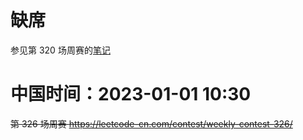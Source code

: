 
# 缺席

参见第 320 场周赛的[笔记](../../weekly2022/320-absent-18-tj/README.md)

# 中国时间：2023-01-01 10:30

~~第 326 场周赛 https://leetcode-cn.com/contest/weekly-contest-326/~~
